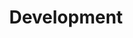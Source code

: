 ---
title: Development
layout: default
description: What we're making
permalink: /development.html
---